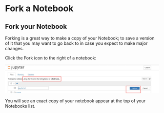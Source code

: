 # Fork a Notebook

## Fork your Notebook

Forking is a great way to make a copy of your Notebook; to save a version of it that you may want to go back to in case you expect to make major changes.

Click the Fork icon to the right of a notebook:

![](../../.gitbook/assets/image%20%2879%29.png)

You will see an exact copy of your notebook appear at the top of your Notebooks list.

